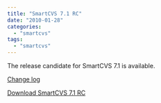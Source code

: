 ```yaml
---
title: "SmartCVS 7.1 RC"
date: "2010-01-28"
categories: 
  - "smartcvs"
tags: 
  - "smartcvs"
---
```


The release candidate for SmartCVS 7.1 is available.

[Change log](http://www.syntevo.com/smartcvs/changelog-eap.txt)

[Download SmartCVS 7.1 RC](http://www.syntevo.com/smartcvs/early-access.html)
